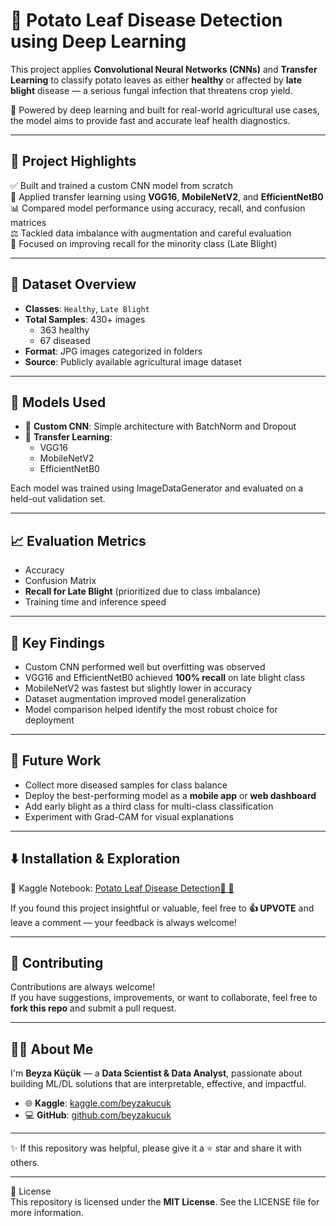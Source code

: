 # 🥔 Potato Leaf Disease Detection using Deep Learning

This project applies **Convolutional Neural Networks (CNNs)** and **Transfer Learning** to classify potato leaves as either **healthy** or affected by **late blight** disease — a serious fungal infection that threatens crop yield.

🧪 Powered by deep learning and built for real-world agricultural use cases, the model aims to provide fast and accurate leaf health diagnostics.

---

## 📌 Project Highlights

✅ Built and trained a custom CNN model from scratch  
🧠 Applied transfer learning using **VGG16**, **MobileNetV2**, and **EfficientNetB0**  
📊 Compared model performance using accuracy, recall, and confusion matrices  
⚖️ Tackled data imbalance with augmentation and careful evaluation  
🧬 Focused on improving recall for the minority class (Late Blight)  

---

## 📂 Dataset Overview

- **Classes**: `Healthy`, `Late Blight`  
- **Total Samples**: 430+ images  
  - 363 healthy  
  - 67 diseased  
- **Format**: JPG images categorized in folders  
- **Source**: Publicly available agricultural image dataset

---

## 🧠 Models Used

- 🔨 **Custom CNN**: Simple architecture with BatchNorm and Dropout  
- 🔁 **Transfer Learning**:
  - VGG16
  - MobileNetV2
  - EfficientNetB0

Each model was trained using ImageDataGenerator and evaluated on a held-out validation set.

---

## 📈 Evaluation Metrics

- Accuracy  
- Confusion Matrix  
- **Recall for Late Blight** (prioritized due to class imbalance)  
- Training time and inference speed  

---

## 🔬 Key Findings

- Custom CNN performed well but overfitting was observed  
- VGG16 and EfficientNetB0 achieved **100% recall** on late blight class  
- MobileNetV2 was fastest but slightly lower in accuracy  
- Dataset augmentation improved model generalization  
- Model comparison helped identify the most robust choice for deployment

---

## 🚀 Future Work

- Collect more diseased samples for class balance  
- Deploy the best-performing model as a **mobile app** or **web dashboard**  
- Add early blight as a third class for multi-class classification  
- Experiment with Grad-CAM for visual explanations

---

## ⬇️ Installation & Exploration  

📘 Kaggle Notebook: [Potato Leaf Disease Detection🌱 🥔](https://www.kaggle.com/code/beyzakucuk/potato-leaf-disease-detection)

If you found this project insightful or valuable, feel free to **👍 UPVOTE** and leave a comment — your feedback is always welcome!

---

## 🤝 Contributing  
Contributions are always welcome!  
If you have suggestions, improvements, or want to collaborate, feel free to **fork this repo** and submit a pull request.

---

## 👩‍💻 About Me

I'm **Beyza Küçük** — a **Data Scientist & Data Analyst**, passionate about building ML/DL solutions that are interpretable, effective, and impactful.

- 🌐 **Kaggle**: [kaggle.com/beyzakucuk](https://www.kaggle.com/beyzakucuk)  
- 💻 **GitHub**: [github.com/beyzakucuk](https://github.com/beyzakucuk)  

---
 
✨ If this repository was helpful, please give it a ⭐ star and share it with others.

---

📜 License  
This repository is licensed under the **MIT License**. See the LICENSE file for more information.
